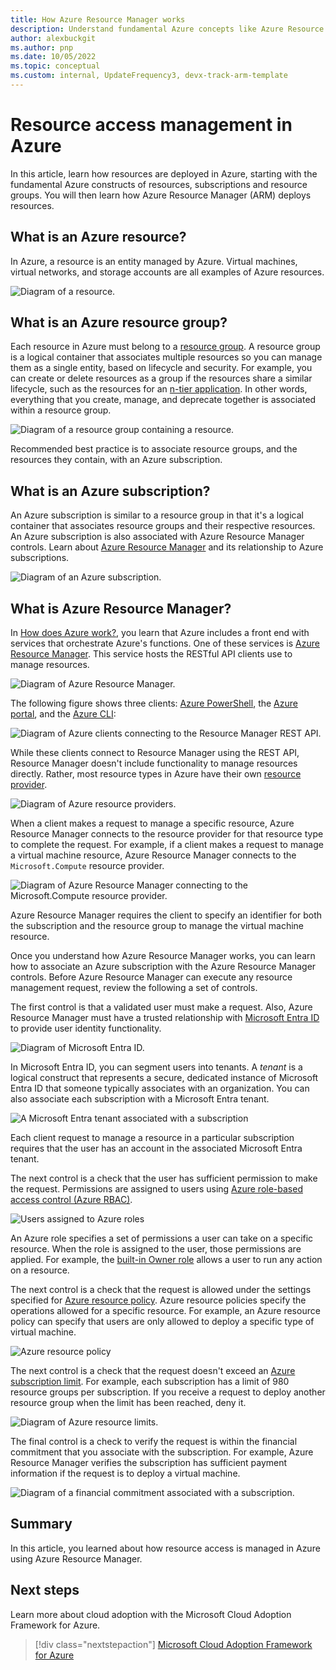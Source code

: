 ```yaml
---
title: How Azure Resource Manager works
description: Understand fundamental Azure concepts like Azure Resource Manager, subscriptions, resource groups, and resources and how resources are deployed in Azure.
author: alexbuckgit
ms.author: pnp
ms.date: 10/05/2022
ms.topic: conceptual
ms.custom: internal, UpdateFrequency3, devx-track-arm-template
---
```


# Resource access management in Azure

In this article, learn how resources are deployed in Azure, starting with the fundamental Azure constructs of resources, subscriptions and resource groups. You will then learn how Azure Resource Manager (ARM) deploys resources.

## What is an Azure resource?

In Azure, a resource is an entity managed by Azure. Virtual machines, virtual networks, and storage accounts are all examples of Azure resources.

![Diagram of a resource.](../_images/get-started/design/governance-1-9.png)

## What is an Azure resource group?

Each resource in Azure must belong to a [resource group](/azure/azure-resource-manager/management/overview#resource-groups). A resource group is a logical container that associates multiple resources so you can manage them as a single entity, based on lifecycle and security. For example, you can create or delete resources as a group if the resources share a similar lifecycle, such as the resources for an [n-tier application](/azure/architecture/guide/architecture-styles/n-tier). In other words, everything that you create, manage, and deprecate together is associated within a resource group.

![Diagram of a resource group containing a resource.](../_images/get-started/design/governance-1-10.png)

Recommended best practice is to associate resource groups, and the resources they contain, with an Azure subscription.

## What is an Azure subscription?

An Azure subscription is similar to a resource group in that it's a logical container that associates resource groups and their respective resources. An Azure subscription is also associated with Azure Resource Manager controls. Learn about [Azure Resource Manager](/training/modules/use-azure-resource-manager/) and its relationship to Azure subscriptions.

![Diagram of an Azure subscription.](../_images/get-started/design/governance-1-11.png)

## What is Azure Resource Manager?

In [How does Azure work?](what-is-azure.md), you learn that Azure includes a front end with services that orchestrate Azure's functions. One of these services is [Azure Resource Manager](/azure/azure-resource-manager/). This service hosts the RESTful API clients use to manage resources.

![Diagram of Azure Resource Manager.](../_images/get-started/design/governance-1-12.png)

The following figure shows three clients: [Azure PowerShell](/powershell/azure/), the [Azure portal](https://portal.azure.com), and the [Azure CLI](/cli/azure/):

![Diagram of Azure clients connecting to the Resource Manager REST API.](../_images/get-started/design/governance-1-13.png)

While these clients connect to Resource Manager using the REST API, Resource Manager doesn't include functionality to manage resources directly. Rather, most resource types in Azure have their own [resource provider](/azure/azure-resource-manager/management/overview#terminology).

![Diagram of Azure resource providers.](../_images/get-started/design/governance-1-14.png)

When a client makes a request to manage a specific resource, Azure Resource Manager connects to the resource provider for that resource type to complete the request. For example, if a client makes a request to manage a virtual machine resource, Azure Resource Manager connects to the `Microsoft.Compute` resource provider.

![Diagram of Azure Resource Manager connecting to the Microsoft.Compute resource provider.](../_images/get-started/design/governance-1-15.png)

Azure Resource Manager requires the client to specify an identifier for both the subscription and the resource group to manage the virtual machine resource.

Once you understand how Azure Resource Manager works, you can learn how to associate an Azure subscription with the Azure Resource Manager controls. Before Azure Resource Manager can execute any resource management request, review the following a set of controls.

The first control is that a validated user must make a request. Also, Azure Resource Manager must have a trusted relationship with [Microsoft Entra ID](/entra/fundamentals/how-subscriptions-associated-directory) to provide user identity functionality.

![Diagram of Microsoft Entra ID.](../_images/get-started/design/governance-1-16.png)

In Microsoft Entra ID, you can segment users into tenants. A *tenant* is a logical construct that represents a secure, dedicated instance of Microsoft Entra ID that someone typically associates with an organization. You can also associate each subscription with a Microsoft Entra tenant.

![A Microsoft Entra tenant associated with a subscription](../_images/get-started/design/governance-1-17.png)

Each client request to manage a resource in a particular subscription requires that the user has an account in the associated Microsoft Entra tenant.

The next control is a check that the user has sufficient permission to make the request. Permissions are assigned to users using [Azure role-based access control (Azure RBAC)](/azure/role-based-access-control/).

![Users assigned to Azure roles](../_images/get-started/design/governance-1-18.png)

An Azure role specifies a set of permissions a user can take on a specific resource. When the role is assigned to the user, those permissions are applied. For example, the [built-in Owner role](/azure/role-based-access-control/built-in-roles#owner) allows a user to run any action on a resource.

The next control is a check that the request is allowed under the settings specified for [Azure resource policy](/azure/governance/policy/). Azure resource policies specify the operations allowed for a specific resource. For example, an Azure resource policy can specify that users are only allowed to deploy a specific type of virtual machine.

![Azure resource policy](../_images/get-started/design/governance-1-19.png)

The next control is a check that the request doesn't exceed an [Azure subscription limit](/azure/azure-resource-manager/management/azure-subscription-service-limits). For example, each subscription has a limit of 980 resource groups per subscription. If you receive a request to deploy another resource group when the limit has been reached, deny it.

![Diagram of Azure resource limits.](../_images/get-started/design/governance-1-20.png)

The final control is a check to verify the request is within the financial commitment that you associate with the subscription. For example, Azure Resource Manager verifies the subscription has sufficient payment information if the request is to deploy a virtual machine.

![Diagram of a financial commitment associated with a subscription.](../_images/get-started/design/governance-1-21.png)

## Summary

In this article, you learned about how resource access is managed in Azure using Azure Resource Manager.

## Next steps

Learn more about cloud adoption with the Microsoft Cloud Adoption Framework for Azure.

> [!div class="nextstepaction"]
> [Microsoft Cloud Adoption Framework for Azure](../index.yml)
